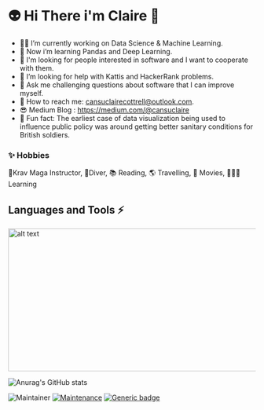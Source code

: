 # 👽 Hi There i'm Claire 👋 



- 👩‍💻 I’m currently working on Data Science & Machine Learning.
- 🧠 Now i’m learning Pandas and Deep Learning.
- 👻 I'm looking for people interested in software and I want to cooperate with them.
- 💩 I’m looking for help with Kattis and HackerRank problems.
- 👀 Ask me challenging questions about software that I can improve myself.
- 👾 How to reach me: cansuclairecottrell@outlook.com.
- 😎 Medium Blog : https://medium.com/@cansuclaire
- 🤖 Fun fact: The earliest case of data visualization being used to influence public policy was around getting better sanitary conditions for British soldiers.

### ✨ Hobbies

🥋Krav Maga Instructor, 🤿Diver, 📚 Reading, 🌎 Travelling, 🎥 Movies, 👩🏻‍🎓 Learning

## Languages and Tools ⚡
<img src="![image](https://user-images.githubusercontent.com/97338597/234511318-8917662b-fa25-45d8-84fd-e278b2c8ba06.png)" alt="alt text" width="1020" height="291">






                                



![Anurag's GitHub stats](https://github-readme-stats.vercel.app/api?username=cansuclaire&theme=tokyonight&show_icons=true)

![Maintainer](https://img.shields.io/badge/cansuclairecottrell-linkedln-blue)
[![Maintenance](https://img.shields.io/badge/cansuclaire-instagram-red.svg)](https://bitbucket.org/lbesson/ansi-colors)
[![Generic badge](https://img.shields.io/badge/cansuclaire-medium-<COLOR>.svg)](https://shields.io/)
